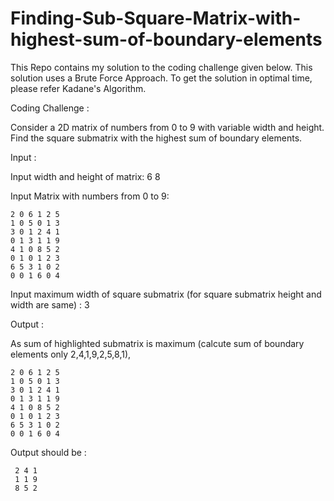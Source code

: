 # Finding-Sub-Square-Matrix-with-highest-sum-of-boundary-elements

This Repo contains my solution to the coding challenge given below.
This solution uses a Brute Force Approach. 
To get the solution in optimal time, please refer Kadane's Algorithm.

Coding Challenge : 

Consider a 2D matrix of numbers from 0 to 9 with variable width and height. Find the square submatrix with the highest sum of boundary elements.

Input :	

Input width and height of matrix: 6 8

Input Matrix with numbers from 0 to 9:

	2 0 6 1 2 5	
	1 0 5 0 1 3	
	3 0 1 2 4 1	
	0 1 3 1 1 9	
	4 1 0 8 5 2	
	0 1 0 1 2 3
	6 5 3 1 0 2
	0 0 1 6 0 4	
	
Input maximum width of square submatrix (for square submatrix height and width are same) : 3

Output : 

As sum of highlighted submatrix is maximum (calcute sum of boundary elements only 2,4,1,9,2,5,8,1),

	2 0 6 1 2 5	
	1 0 5 0 1 3	
	3 0 1 2 4 1	
	0 1 3 1 1 9	
	4 1 0 8 5 2	
	0 1 0 1 2 3
	6 5 3 1 0 2
	0 0 1 6 0 4	
 
Output should be :

	 2 4 1	
	 1 1 9	
	 8 5 2
